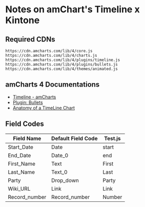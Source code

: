 # Notes on amChart's Timeline x Kintone

## Required CDNs

```text
https://cdn.amcharts.com/lib/4/core.js
https://cdn.amcharts.com/lib/4/charts.js
https://cdn.amcharts.com/lib/4/plugins/timeline.js
https://cdn.amcharts.com/lib/4/plugins/bullets.js
https://cdn.amcharts.com/lib/4/themes/animated.js
```

## amCharts 4 Documentations
  - [Timeline - amCharts](https://www.amcharts.com/demos/timeline/)
  - [Plugin: Bullets](https://www.amcharts.com/docs/v4/tutorials/plugin-bullets/)
  - [Anatomy of a TimeLine Chart](https://www.amcharts.com/docs/v4/chart-types/timeline/)

## Field Codes

| Field Name    | Default Field Code | Test.js |
| ------------- | ------------------ | ------- |
| Start_Date    | Date               | start   |
| End_Date      | Date_0             | end     |
| First_Name    | Text               | First   |
| Last_Name     | Text_0             | Last    |
| Party         | Drop_down          | Party   |
| Wiki_URL      | Link               | Link    |
| Record_number | Record_number      | Number  |

<!-- CDN Links -->
<!-- Test.js: https://drive.google.com/uc?export=view&id=1lapS2hg7VTOGrpIkZDRilEMnQVCjwgaK -->
